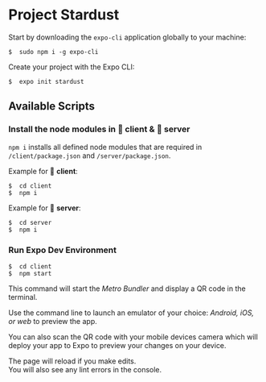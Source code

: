 # Project Stardust

Start by downloading the `expo-cli` application globally to your machine:

```terminal
$  sudo npm i -g expo-cli
```

Create your project with the Expo CLI:

```terminal
$  expo init stardust
```

## Available Scripts

### Install the node modules in 📁 client & 📁 server

`npm i` installs all defined node modules that are required in `/client/package.json` and `/server/package.json`.

Example for 📁 **client**:

```terminal
$  cd client
$  npm i
```

Example for 📁 **server**:

```terminal
$  cd server
$  npm i
```

### Run Expo Dev Environment

```terminal
$  cd client
$  npm start
```

This command will start the _Metro Bundler_ and display a QR code in the terminal.

Use the command line to launch an emulator of your choice: _Android, iOS, or web_ to preview the app.

You can also scan the QR code with your mobile devices camera which will deploy your app to Expo to preview your changes on your device.

The page will reload if you make edits.\
You will also see any lint errors in the console.
